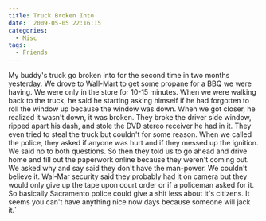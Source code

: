 ```yaml
---
title: Truck Broken Into
date:  2009-05-05 22:16:15
categories:
  - Misc
tags:
  - Friends
---
```


My buddy's truck go broken into for the second time in two months yesterday. We drove to Wall-Mart to get some propane for a BBQ we were having. We were only in the store for 10-15 minutes. When we were walking back to the truck, he said he starting asking himself if he had forgotten to roll the window up because the window was down. When we got closer, he realized it wasn't down, it was broken. They broke the driver side window, ripped apart his dash, and stole the DVD stereo receiver he had in it. They even tried to steal the truck but couldn't for some reason. When we called the police, they asked if anyone was hurt and if they messed up the ignition. We said no to both questions. So then they told us to go ahead and drive home and fill out the paperwork online because they weren't coming out. We asked why and say said they don't have the man-power. We couldn't believe it. Wal-Mar security said they probably had it on camera but they would only give up the tape upon court order or if a policeman asked for it. So basically Sacramento police could give a shit less about it's citizens. It seems you can't have anything nice now days because someone will jack it.`
